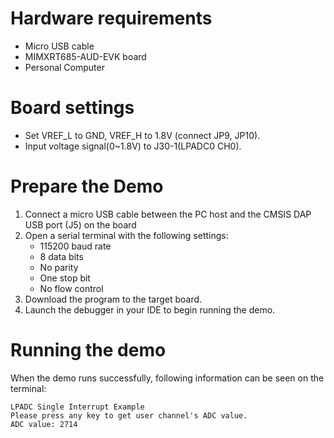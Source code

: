 Hardware requirements
=====================
- Micro USB cable
- MIMXRT685-AUD-EVK board
- Personal Computer

Board settings
============
- Set VREF_L to GND, VREF_H to 1.8V (connect JP9, JP10).
- Input voltage signal(0~1.8V) to J30-1(LPADC0 CH0).

Prepare the Demo
===============
1.  Connect a micro USB cable between the PC host and the CMSIS DAP USB port (J5) on the board
2.  Open a serial terminal with the following settings:
    - 115200 baud rate
    - 8 data bits
    - No parity
    - One stop bit
    - No flow control
3.  Download the program to the target board.
4.  Launch the debugger in your IDE to begin running the demo.

Running the demo
================
When the demo runs successfully, following information can be seen on the terminal:
~~~~~~~~~~~~~~~~~~~~~~~~~~~~~~~~~~~~~~~~~~~~~~~~~~~
LPADC Single Interrupt Example
Please press any key to get user channel's ADC value.
ADC value: 2714
~~~~~~~~~~~~~~~~~~~~~~~~~~~~~~~~~~~~~~~~~~~~~~~~~~~
